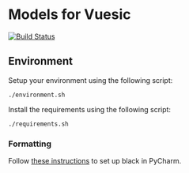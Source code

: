 # Models for Vuesic
[![Build Status](https://travis-ci.org/vusic/models.svg?branch=master)](https://travis-ci.org/vusic/models)


## Environment
Setup your environment using the following script:
```
./environment.sh
```

Install the requirements using the following script:
```
./requirements.sh
```

### Formatting
Follow [these instructions](https://github.com/ambv/black#pycharm) to set up black in PyCharm.

